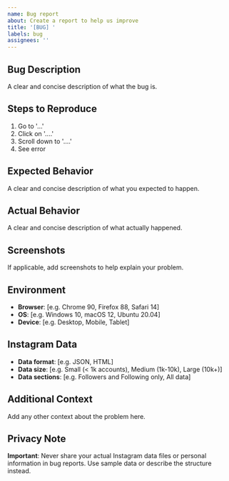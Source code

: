 ```yaml
---
name: Bug report
about: Create a report to help us improve
title: '[BUG] '
labels: bug
assignees: ''
---
```


## Bug Description

A clear and concise description of what the bug is.

## Steps to Reproduce

1. Go to '...'
2. Click on '....'
3. Scroll down to '....'
4. See error

## Expected Behavior

A clear and concise description of what you expected to happen.

## Actual Behavior

A clear and concise description of what actually happened.

## Screenshots

If applicable, add screenshots to help explain your problem.

## Environment

- **Browser**: [e.g. Chrome 90, Firefox 88, Safari 14]
- **OS**: [e.g. Windows 10, macOS 12, Ubuntu 20.04]
- **Device**: [e.g. Desktop, Mobile, Tablet]

## Instagram Data

- **Data format**: [e.g. JSON, HTML]
- **Data size**: [e.g. Small (< 1k accounts), Medium (1k-10k), Large (10k+)]
- **Data sections**: [e.g. Followers and Following only, All data]

## Additional Context

Add any other context about the problem here.

## Privacy Note

**Important**: Never share your actual Instagram data files or personal information in bug reports. Use sample data or describe the structure instead.
